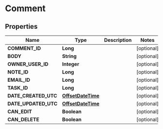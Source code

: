 
# Comment

## Properties
Name | Type | Description | Notes
------------ | ------------- | ------------- | -------------
**COMMENT_ID** | **Long** |  |  [optional]
**BODY** | **String** |  |  [optional]
**OWNER_USER_ID** | **Integer** |  |  [optional]
**NOTE_ID** | **Long** |  |  [optional]
**EMAIL_ID** | **Long** |  |  [optional]
**TASK_ID** | **Long** |  |  [optional]
**DATE_CREATED_UTC** | [**OffsetDateTime**](OffsetDateTime.md) |  |  [optional]
**DATE_UPDATED_UTC** | [**OffsetDateTime**](OffsetDateTime.md) |  |  [optional]
**CAN_EDIT** | **Boolean** |  |  [optional]
**CAN_DELETE** | **Boolean** |  |  [optional]



